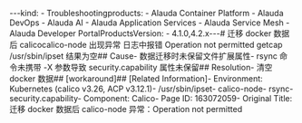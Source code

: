 ---kind:   - Troubleshootingproducts:    - Alauda Container Platform   - Alauda DevOps   - Alauda AI   - Alauda Application Services   - Alauda Service Mesh   - Alauda Developer PortalProductsVersion:   - 4.1.0,4.2.x---<!-- A type of document that involves encountering a fault, diag...it, performing root cause analysis, and providing solutions. --># 迁移 docker 数据后 calicocalico-node 出现异常 日志中报错 Operation not permitted getcap /usr/sbin/ipset 结果为空## Cause- 数据迁移时未保留文件扩展属性- rsync 命令未携带 -X 参数导致 security.capability 属性未保留## Resolution- 清空 docker 数据## [workaround]## [Related Information]- Environment: Kubernetes (calico v3.26, ACP v3.12.1)- /usr/sbin/ipset- calico-node- rsync- security.capability- Component: Calico- Page ID: 163072059- Original Title: 迁移 docker 数据后 calico-node 异常：Operation not permitted